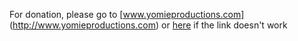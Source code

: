 For donation, please go to [www.yomieproductions.com] (http://www.yomieproductions.com) or [here](http://www.yomieproductions.com.s3-website-us-east-1.amazonaws.com) if the link doesn't work